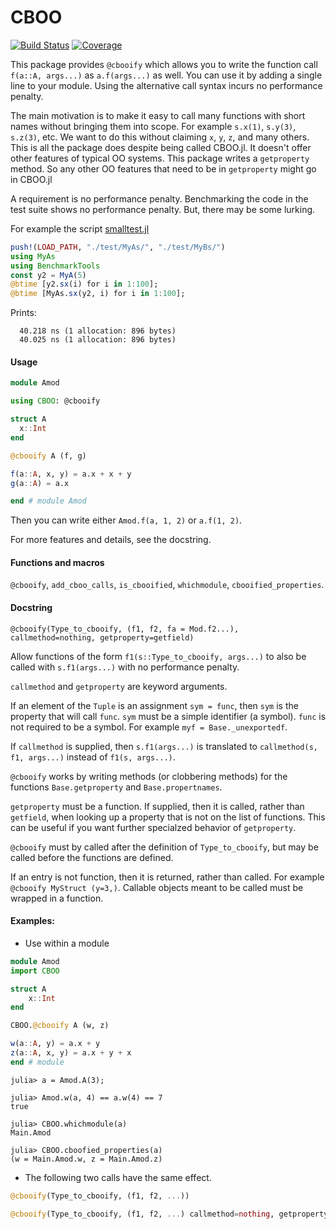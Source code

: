 # CBOO

[![Build Status](https://github.com/jlapeyre/CBOO.jl/actions/workflows/CI.yml/badge.svg?branch=main)](https://github.com/jlapeyre/CBOO.jl/actions/workflows/CI.yml?query=branch%3Amain)
[![Coverage](https://codecov.io/gh/jlapeyre/CBOO.jl/branch/main/graph/badge.svg)](https://codecov.io/gh/jlapeyre/CBOO.jl)

This package provides `@cbooify` which allows you to write the function call `f(a::A, args...)` as `a.f(args...)` as well.
You can use it by adding a single line to your module. Using the alternative call syntax incurs no performance
penalty.

The main motivation is to make it easy to call many functions with short names without bringing
them into scope. For example `s.x(1)`, `s.y(3)`,  `s.z(3)`, etc. We want to do this without
claiming `x`, `y`, `z`, and many others. This is all the package does despite being called
CBOO.jl. It doesn't offer other features of typical OO systems. This package writes a `getproperty`
method. So any other OO features that need to be in `getproperty` might go in CBOO.jl

A requirement is no performance penalty. Benchmarking the code in the test suite shows
no performance penalty. But, there may be some lurking.

For example the script [smalltest.jl](./smalltest.jl)
```julia
push!(LOAD_PATH, "./test/MyAs/", "./test/MyBs/")
using MyAs
using BenchmarkTools
const y2 = MyA(5)
@btime [y2.sx(i) for i in 1:100];
@btime [MyAs.sx(y2, i) for i in 1:100];
```
Prints:
```
  40.218 ns (1 allocation: 896 bytes)
  40.025 ns (1 allocation: 896 bytes)
```

#### Usage

```julia
module Amod

using CBOO: @cbooify

struct A
  x::Int
end

@cbooify A (f, g)

f(a::A, x, y) = a.x + x + y
g(a::A) = a.x

end # module Amod
```

Then you can write either `Amod.f(a, 1, 2)` or `a.f(1, 2)`.

For more features and details, see the docstring.

#### Functions and macros
`@cbooify`, `add_cboo_calls`, `is_cbooified`, `whichmodule`, `cbooified_properties`.

#### Docstring

    @cbooify(Type_to_cbooify, (f1, f2, fa = Mod.f2...), callmethod=nothing, getproperty=getfield)

Allow functions of the form `f1(s::Type_to_cbooify, args...)` to also be called with `s.f1(args...)` with no performance penalty.

`callmethod` and `getproperty` are keyword arguments.

If an element of the `Tuple` is an assignment `sym = func`, then `sym` is the property
that will call `func`. `sym` must be a simple identifier (a symbol). `func` is not
required to be a symbol. For example `myf = Base._unexportedf`.

If `callmethod` is supplied, then `s.f1(args...)` is translated to `callmethod(s, f1,
args...)` instead of `f1(s, args...)`.

`@cbooify` works by writing methods (or clobbering methods) for the functions
`Base.getproperty` and `Base.propertnames`.

`getproperty` must be a function. If supplied, then it is called, rather than `getfield`, when looking up a
property that is not on the list of functions. This can be useful if you want further
specialzed behavior of `getproperty`.

`@cbooify` must by called after the definition of `Type_to_cbooify`, but may
be called before the functions are defined.

If an entry is not function, then it is returned, rather than called.  For example
`@cbooify MyStruct (y=3,)`. Callable objects meant to be called must be wrapped in a
function.

#### Examples:

* Use within a module

```julia
module Amod
import CBOO

struct A
    x::Int
end

CBOO.@cbooify A (w, z)

w(a::A, y) = a.x + y
z(a::A, x, y) = a.x + y + x
end # module
```
```julia-repl
julia> a = Amod.A(3);

julia> Amod.w(a, 4) == a.w(4) == 7
true

julia> CBOO.whichmodule(a)
Main.Amod

julia> CBOO.cboofied_properties(a)
(w = Main.Amod.w, z = Main.Amod.z)
```

* The following two calls have the same effect.

```julia
@cbooify(Type_to_cbooify, (f1, f2, ...))

@cbooify(Type_to_cbooify, (f1, f2, ...) callmethod=nothing, getproperty=getfield)
```

<!--  LocalWords:  CBOO args Benchmarking smalltest jl julia MyAs const MyA sx
 -->
<!--  LocalWords:  BenchmarkTools btime ns Amod cboo struct docstring
 -->

